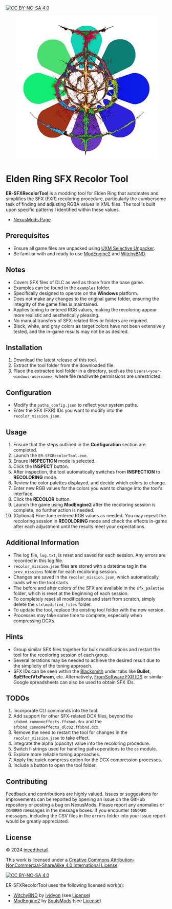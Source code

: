 [![CC BY-NC-SA 4.0][cc-by-nc-sa-shield]][cc-by-nc-sa]

<p align="center">
  <img src="https://github.com/tfb-sv/ER-SFXRecolorTool/blob/main/builders/recolor_logo.png?raw=true" />
</p>

# Elden Ring SFX Recolor Tool

**ER-SFXRecolorTool** is a modding tool for Elden Ring that automates and simplifies the SFX (FXR) recoloring procedure, particularly the cumbersome task of finding and adjusting RGBA values in XML files. The tool is built upon specific patterns I identified within these values.

- [NexusMods Page](https://www.nexusmods.com/eldenring/mods/6795)

## Prerequisites
- Ensure all game files are unpacked using [UXM Selective Unpacker](https://github.com/Nordgaren/UXM-Selective-Unpack.git).
- Be familiar with and ready to use [ModEngine2](https://github.com/soulsmods/ModEngine2.git) and [WitchyBND](https://github.com/ividyon/WitchyBND.git).

## Notes 
- Covers SFX files of DLC as well as those from the base game.
- Examples can be found in the `examples` folder.
- Specifically designed to operate on the **Windows** platform.
- Does not make any changes to the original game folder, ensuring the integrity of the game files is maintained.
- Applies toning to entered RGB values, making the recoloring appear more realistic and aesthetically pleasing.
- No manual transfers of SFX-related files or folders are required.
- Black, white, and gray colors as target colors have not been extensively tested, and the in-game results may not be as desired.

## Installation
1. Download the latest release of this tool.
2. Extract the tool folder from the downloaded file.
3. Place the extracted tool folder in a directory, such as the `Users\<your-windows-username>`, where file read/write permissions are unrestricted.

## Configuration
- Modify the `paths_config.json` to reflect your system paths.
- Enter the SFX (FXR) IDs you want to modify into the `recolor_mission.json`.

## Usage
1. Ensure that the steps outlined in the **Configuration** section are completed.
2. Launch the `ER-SFXRecolorTool.exe`.
3. Ensure **INSPECTION** mode is selected.
4. Click the **INSPECT** button.
5. After inspection, the tool automatically switches from **INSPECTION** to **RECOLORING** mode.
6. Review the color palettes displayed, and decide which colors to change.
7. Enter new RGB values for the colors you want to change into the tool's interface.
8. Click the **RECOLOR** button.
9. Launch the game using **ModEngine2** after the recoloring session is complete, no further action is needed.
10. (Optional) Fine-tune entered RGB values as needed. You may repeat the recoloring session in **RECOLORING** mode and check the effects in-game after each adjustment until the results meet your expectations.

## Additional Information
- The log file, `log.txt`, is reset and saved for each session. Any errors are recorded in this log file.
- `recolor_mission.json` files are stored with a datetime tag in the `prev_missions` folder for each recoloring session.
- Changes are saved in the `recolor_mission.json`, which automatically loads when the tool starts.
- The before and after colors of the SFX are available in the `sfx_palettes` folder, which is reset at the beginning of each session.
- To completely reset all modifications and start from scratch, simply delete the `sfx\modified_files` folder.
- To update the tool, replace the existing tool folder with the new version.
- Processes may take some time to complete, especially when compressing DCXs.

## Hints
- Group similar SFX files together for bulk modifications and restart the tool for the recoloring session of each group.
- Several iterations may be needed to achieve the desired result due to the simplicity of the toning approach.
- SFX IDs can be seen within the [Blacksmith](https://github.com/vawser/Smithbox.git) under tabs like **Bullet**, **SpEffectVfxParam**, etc. Alternatively, [FromSoftware FXR IDS](https://docs.google.com/spreadsheets/d/1gmUiSpJtxFFl0g04MWMIIs37W13Yjp-WUxtbyv99JIQ/edit?gid=866341224#gid=866341224) or similar Google spreadsheets can also be used to obtain SFX IDs.

## TODOs
1. Incorporate CLI commands into the tool.
2. Add support for other SFX-related DCX files, beyond the `sfxbnd_commoneffects.ffxbnd.dcx` and the `sfxbnd_commoneffects_dlc02.ffxbnd.dcx`.
3. Remove the need to restart the tool for changes in the `recolor_mission.json` to take effect.
4. Integrate the alpha (opacity) value into the recoloring procedure.
5. Switch f-strings used for handling path operations to the `os` module.
6. Explore more reliable toning approaches.
7. Apply the quick compress option for the DCX compression processes.
8. Include a button to open the tool folder.

## Contributing
Feedback and contributions are highly valued. Issues or suggestions for improvements can be reported by opening an issue on the GitHub repository or posting a bug on NexusMods. Please report any anomalies or `IGNORED` messages in the message boxes. If you encounter `IGNORED` messages, including the CSV files in the `errors` folder into your issue report would be greatly appreciated.

## License
© 2024 [ineedthetail](https://github.com/tfb-sv).

This work is licensed under a [Creative Commons Attribution-NonCommercial-ShareAlike 4.0 International License][cc-by-nc-sa].

[![CC BY-NC-SA 4.0][cc-by-nc-sa-image]][cc-by-nc-sa]

ER-SFXRecolorTool uses the following licensed work(s):
- [WitchyBND](https://github.com/ividyon/WitchyBND.git) by [ividyon](https://github.com/ividyon) (see [License](https://github.com/ividyon/WitchyBND/blob/main/LICENSE))
- [ModEngine2](https://github.com/soulsmods/ModEngine2.git) by [SoulsMods](https://github.com/soulsmods) (see [License](https://github.com/soulsmods/ModEngine2/blob/main/LICENSE-MIT))

[cc-by-nc-sa]: http://creativecommons.org/licenses/by-nc-sa/4.0/
[cc-by-nc-sa-image]: https://licensebuttons.net/l/by-nc-sa/4.0/88x31.png
[cc-by-nc-sa-shield]: https://img.shields.io/badge/License-CC%20BY--NC--SA%204.0-lightgrey.svg
